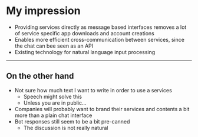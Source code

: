 # My impression

- Providing services directly as message based interfaces removes a lot of service specific app downloads and account creations
- Enables more efficient cross-communication between services, since the chat can bee seen as an API
- Existing technology for natural language input processing

---

## On the other hand

- Not sure how much text I want to write in order to use a services
  - Speech might solve this
  - Unless you are in public...
- Companies will probably want to brand their services and contents a bit more than a plain chat interface
- Bot responses still seem to be a bit pre-canned
  - The discussion is not really natural
